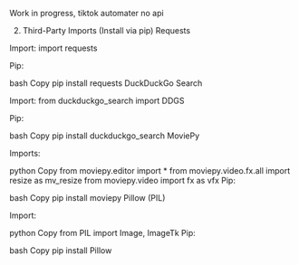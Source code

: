 Work in progress, tiktok automater no api

2. Third-Party Imports (Install via pip)
Requests

Import: import requests

Pip:

bash
Copy
pip install requests
DuckDuckGo Search

Import: from duckduckgo_search import DDGS

Pip:

bash
Copy
pip install duckduckgo_search
MoviePy

Imports:

python
Copy
from moviepy.editor import *
from moviepy.video.fx.all import resize as mv_resize
from moviepy.video import fx as vfx
Pip:

bash
Copy
pip install moviepy
Pillow (PIL)

Import:

python
Copy
from PIL import Image, ImageTk
Pip:

bash
Copy
pip install Pillow

